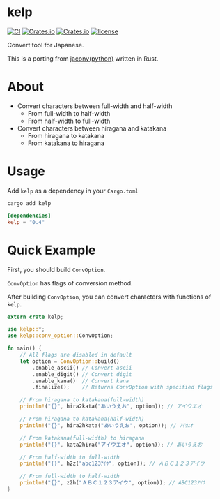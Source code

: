 kelp
====

[![CI](https://github.com/panther-king/kelp/actions/workflows/test.yml/badge.svg?branch=master)](https://github.com/panther-king/kelp/actions/workflows/test.yml) [![Crates.io](https://img.shields.io/crates/v/kelp.svg)](https://crates.io/crates/kelp) [![Crates.io](https://img.shields.io/crates/d/kelp.svg)](https://crates.io/crates/kelp) [![license](http://img.shields.io/badge/license-MIT-blue.svg)](https://github.com/panther-king/kelp/blob/master/LICENSE)

Convert tool for Japanese.

This is a porting
from [jaconv(python)](https://github.com/ikegami-yukino/jaconv)
written in Rust.

About
=====

- Convert characters between full-width and half-width
    - From full-width to half-width
    - From half-width to full-width
- Convert characters between hiragana and katakana
    - From hiragana to katakana
    - From katakana to hiragana

Usage
=====

Add `kelp` as a dependency in your `Cargo.toml`

```shell
cargo add kelp
```

```toml
[dependencies]
kelp = "0.4"
```

Quick Example
=============

First, you should build `ConvOption`.

`ConvOption` has flags of conversion method.

After building `ConvOption`, you can convert characters with functions
of `kelp`.

```rust
extern crate kelp;

use kelp::*;
use kelp::conv_option::ConvOption;

fn main() {
    // All flags are disabled in default
    let option = ConvOption::build()
        .enable_ascii() // Convert ascii
        .enable_digit() // Convert digit
        .enable_kana()  // Convert kana
        .finalize();    // Returns ConvOption with specified flags

    // From hiragana to katakana(full-width)
    println!("{}", hira2kata("あいうえお", option)); // アイウエオ

    // From hiragana to katakana(half-width)
    println!("{}", hira2hkata("あいうえお", option)); // ｱｲｳｴｵ

    // From katakana(full-width) to hiragana
    println!("{}", kata2hira("アイウエオ", option)); // あいうえお

    // From half-width to full-width
    println!("{}", h2z("abc123ｱｲｳ", option)); // ＡＢＣ１２３アイウ

    // From full-width to half-width
    println!("{}", z2h("ＡＢＣ１２３アイウ", option)); // ABC123ｱｲｳ
}
```
